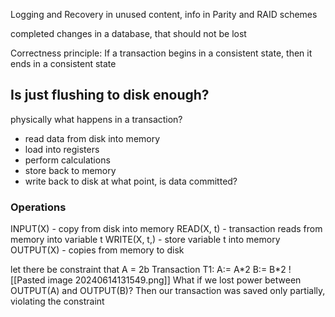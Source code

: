 Logging and Recovery
in unused content, info in Parity and RAID schemes

completed changes in a database, that should not be lost

Correctness principle: If a transaction begins in a consistent state, then it ends in a consistent state

## Is just flushing to disk enough?
physically what happens in a transaction?
- read data from disk into memory
- load into registers
- perform calculations
- store back to memory
- write back to disk
at what point, is data committed?

### Operations
INPUT(X) - copy from disk into memory
READ(X, t) - transaction reads from memory into variable t
WRITE(X, t,) - store variable t into memory
OUTPUT(X) - copies from memory to disk

let there be constraint that A = 2b
Transaction T1:
A:= A\*2
B:= B\*2 
![[Pasted image 20240614131549.png]]
What if we lost power between OUTPUT(A) and OUTPUT(B)? Then our transaction was saved only partially, violating the constraint